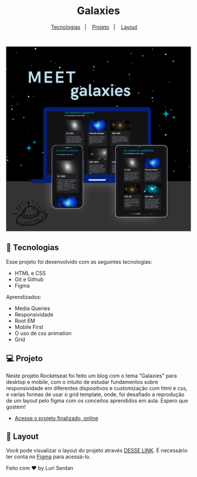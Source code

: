<h1 align="center"> Galaxies </h1>

<p align="center">
  <a href="#-tecnologias">Tecnologias</a>&nbsp;&nbsp;&nbsp;|&nbsp;&nbsp;&nbsp;
  <a href="#-projeto">Projeto</a>&nbsp;&nbsp;&nbsp;|&nbsp;&nbsp;&nbsp;
  <a href="#-layout">Layout</a>&nbsp;&nbsp;&nbsp;&nbsp;&nbsp;&nbsp;
</p>

<br>

<p align="center">
  <img src="./assets/Chee (3).png" alt="Imagem das telas responsivas como exemplo">
</p>

## 🚀 Tecnologias

Esse projeto foi desenvolvido com as seguintes tecnologias:

- HTML e CSS
- Git e Github
- Figma

Aprendizados:
- Media Queries
- Responsividade
- Root EM
- Mobile First
- O uso de css animation
- Grid

## 💻 Projeto

Neste projeto Rocketseat foi feito um blog com o tema "Galaxies" para desktop e mobile, com o intuito de estudar fundamentos sobre responsividade em diferentes dispositivos e customização com html e css, e varias formas de usar o grid template, onde, foi desafiado a reprodução de um layout pelo figma com os conceitos aprendidos em aula. Espero que gostem!

- [Acesse o projeto finalizado, online](https://luriserdan.github.io/Galaxies/)

## 🔖 Layout

Você pode visualizar o layout do projeto através [DESSE LINK](https://www.figma.com/design/D0uAksXFnqkG7rtBLdZQoL/Galaxies-%E2%80%A2-Projeto-Explorer-(Community)?node-id=115-3&node-type=CANVAS&t=PNOd4yqCVCMxYzfa-0). É necessário ter conta no [Figma](https://figma.com) para acessá-lo.


Feito com ♥ by Luri Serdan